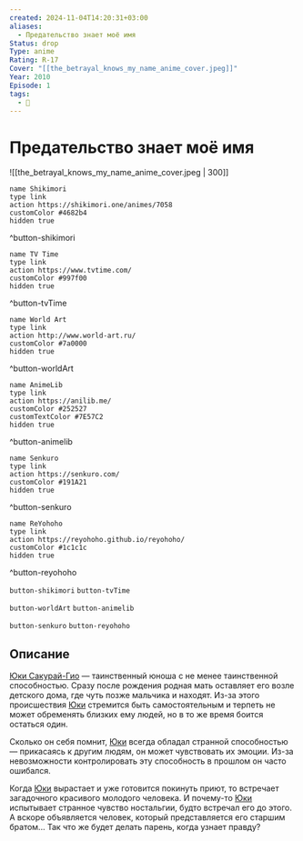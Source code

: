 ```yaml
---
created: 2024-11-04T14:20:31+03:00
aliases:
  - Предательство знает моё имя
Status: drop
Type: anime
Rating: R-17
Cover: "[[the_betrayal_knows_my_name_anime_cover.jpeg]]"
Year: 2010
Episode: 1
tags:
  - 🔞
---
```


# Предательство знает моё имя

![[the_betrayal_knows_my_name_anime_cover.jpeg | 300]]

```button
name Shikimori
type link
action https://shikimori.one/animes/7058
customColor #4682b4
hidden true
```
^button-shikimori

```button
name TV Time
type link
action https://www.tvtime.com/
customColor #997f00
hidden true
```
^button-tvTime

```button
name World Art
type link
action http://www.world-art.ru/
customColor #7a0000
hidden true
```
^button-worldArt

```button
name AnimeLib
type link
action https://anilib.me/
customColor #252527
customTextColor #7E57C2
hidden true
```
^button-animelib

```button
name Senkuro
type link
action https://senkuro.com/
customColor #191A21
hidden true
```
^button-senkuro

```button
name ReYohoho
type link
action https://reyohoho.github.io/reyohoho/
customColor #1c1c1c
hidden true
```
^button-reyohoho

`button-shikimori` `button-tvTime`

`button-worldArt` `button-animelib`

`button-senkuro` `button-reyohoho`

## Описание

[Юки Сакурай-Гио](https://shikimori.one/characters/13459-yuki-giou) — таинственный юноша с не менее таинственной способностью. Сразу после рождения родная мать оставляет его возле детского дома, где чуть позже мальчика и находят. Из-за этого происшествия [Юки](https://shikimori.one/characters/13459-yuki-giou) стремится быть самостоятельным и терпеть не может обременять близких ему людей, но в то же время боится остаться один.

Сколько он себя помнит, [Юки](https://shikimori.one/characters/13459-yuki-giou) всегда обладал странной способностью — прикасаясь к другим людям, он может чувствовать их эмоции. Из-за невозможности контролировать эту способность в прошлом он часто ошибался.

Когда [Юки](https://shikimori.one/characters/13459-yuki-giou) вырастает и уже готовится покинуть приют, то встречает загадочного красивого молодого человека. И почему-то [Юки](https://shikimori.one/characters/13459-yuki-giou) испытывает странное чувство ностальгии, будто встречал его до этого. А вскоре объявляется человек, который представляется его старшим братом... Так что же будет делать парень, когда узнает правду?
